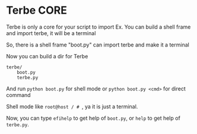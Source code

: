 # Terbe CORE

Terbe is only a core for your script to import
Ex. You can build a shell frame and import terbe, it will be a terminal

So, there is a shell frame "boot.py" can import terbe and make it a terminal

Now you can build a dir for Terbe

```
terbe/
    boot.py
    terbe.py
```

And run `python boot.py` for shell mode or `python boot.py <cmd>` for direct command

Shell mode like `root@host / # `, ya it is just a terminal.

Now, you can type `efihelp` to get help of `boot.py`, or `help` to get help of `terbe.py`.

